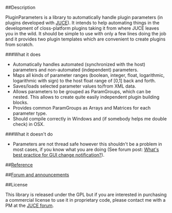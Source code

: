 ##Description

PluginParameters is a library to automatically handle plugin parameters (in plugins developed with [JUCE](http://rawmaterialsoftware.com/juce.php)). It intends to help automating things in the development of closs-platform plugins taking it from where JUCE leaves you in the wild. It should be simple to use with only a few lines doing the job and it provides two plugin templates which are convenient to create plugins from scratch. 

###What it does

* Automatically handles automated (synchronized with the host) parameters and non-automated (independent) parameters.
* Maps all kinds of parameter ranges (boolean, integer, float, logarithmic, logarithmic with sign) to the host float range of [0,1] back and forth.
* Saves/loads selected parameter values to/from XML data.
* Allows parameters to be grouped as ParamGroups, which can be nested. This allows to create quite easily independent plugin building blocks.
* Provides common ParamGroups as Arrays and Matrices for each parameter type.
* Should compile correctly in Windows and (if somebody helps me double check) in OSX.

###What it doesn't do

* Parameters are not thread safe however this shouldn't be a problem in most cases, if you know what you are doing (See forum post: [What's best practice for GUI change notification?](http://www.rawmaterialsoftware.com/viewtopic.php?f=8&t=10531)).

##[Reference](https://github.com/4drX/pluginparameters/wiki)

##[Forum and announcements](http://www.rawmaterialsoftware.com/viewtopic.php?f=6&t=11122&p=63732)

##License

This library is released under the GPL but if you are interested in purchasing a commercial license to use it in proprietary code, please contact me with a PM at the [JUCE forum](http://www.rawmaterialsoftware.com/memberlist.php?mode=viewprofile&u=347).